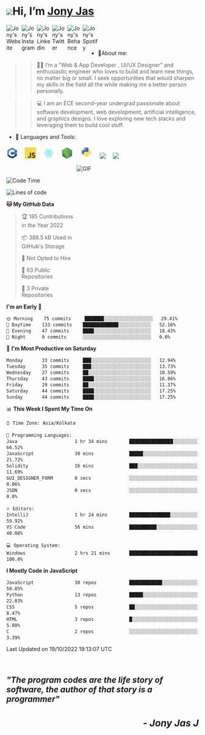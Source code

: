 <h1><img src="https://media.giphy.com/media/hvRJCLFzcasrR4ia7z/giphy.gif" width="35px">Hi, I’m <a href="https://jonyjas.com/">Jony Jas</a></h1>
 
 <a href="https://jonyjas.com/" target="_blank">
  <img align="left" alt="Jony's Website" width="40px" src="https://user-images.githubusercontent.com/74784363/143541601-3ab9695a-100a-4ad7-8d21-43cd1e4af7c7.png" />
</a>
 <a href="https://www.instagram.com/jonyj.dev/" target="_blank">
  <img align="left" alt="Jony's Instagram" width="40px" src="https://img.icons8.com/external-justicon-lineal-color-justicon/64/000000/external-instagram-social-media-justicon-lineal-color-justicon.png" />
</a>
<a href="https://www.linkedin.com/in/jony-jas/">
  <img align="left" alt="Jony's Linkedin" width="40px" src="https://img.icons8.com/external-justicon-lineal-color-justicon/64/000000/external-linkedin-social-media-justicon-lineal-color-justicon.png" />
</a>
<a href="https://twitter.com/_jonyj">
  <img align="left" alt="Jony's Twitter" width="40px" src="https://img.icons8.com/external-justicon-lineal-color-justicon/64/000000/external-twitter-social-media-justicon-lineal-color-justicon.png" />
</a>
<a href="https://behance.net/jonyjas">
  <img align="left" alt="Jony's Behance" width="40px" src="https://user-images.githubusercontent.com/74784363/132524230-02a2f8e4-dccb-444f-9a96-1e8ed52b08c6.png"/>
</a>
<a href="https://open.spotify.com/user/31cl7trdf4lx6z452vxh3xcyyoga">
  <img align="left" alt="Jony's Spotify" width="40px" src="https://user-images.githubusercontent.com/74784363/132524968-f8d6f1d7-ff49-4ecb-bc15-1c681d63bcce.png" />
</a>                                                                              
</br>
</br>
</br>

- 👀About me: 
>>👨‍💻 I’m a "Web & App Developer , UI/UX Designer" and enthusiastic engineer who loves to build and learn new things, no matter big or small. I seek opportunities that would sharpen my skills in the field all the while making me a better person personally. 

>>💻 I am an ECE second-year undergrad passionate about software development, web development, artificial intelligence, and graphics designs. I love exploring new tech stacks and leveraging them to build cool stuff.
- 🔨 Languages and Tools:

<code><img height="30" src="https://raw.githubusercontent.com/github/explore/80688e429a7d4ef2fca1e82350fe8e3517d3494d/topics/cpp/cpp.png"></code>&emsp;
<code><img height="30" src="https://raw.githubusercontent.com/github/explore/80688e429a7d4ef2fca1e82350fe8e3517d3494d/topics/javascript/javascript.png"></code>&emsp;
<code><img height="30" src="https://raw.githubusercontent.com/github/explore/80688e429a7d4ef2fca1e82350fe8e3517d3494d/topics/react/react.png"></code>&emsp;
<code><img height="30" src="https://raw.githubusercontent.com/github/explore/80688e429a7d4ef2fca1e82350fe8e3517d3494d/topics/nodejs/nodejs.png"></code>&emsp;
<code><img height="35" src="https://raw.githubusercontent.com/github/explore/80688e429a7d4ef2fca1e82350fe8e3517d3494d/topics/python/python.png"></code>&emsp;
<code><img height="35" src="https://user-images.githubusercontent.com/74784363/122376096-77a58880-cf81-11eb-908b-d0f76b4bee8f.png"></code>&emsp;
<code><img height="30" src="https://user-images.githubusercontent.com/74784363/122706040-a028cd80-d274-11eb-8719-c124e960df70.png"></code>&emsp;

<img align="right" alt="GIF" src="https://user-images.githubusercontent.com/74784363/122709490-01a06a80-d27c-11eb-855c-025bdf07008a.jpg" width="320" height="320" />
<br>

<!--START_SECTION:waka-->
![Code Time](http://img.shields.io/badge/Code%20Time-594%20hrs%2058%20mins-blue)

![Lines of code](https://img.shields.io/badge/From%20Hello%20World%20I%27ve%20Written-1%20Million%20lines%20of%20code-blue)

**🐱 My GitHub Data** 

> 🏆 185 Contributions in the Year 2022
 > 
> 📦 388.5 kB Used in GitHub's Storage 
 > 
> 🚫 Not Opted to Hire
 > 
> 📜 63 Public Repositories 
 > 
> 🔑 3 Private Repositories  
 > 
**I'm an Early 🐤** 

```text
🌞 Morning    75 commits     ███████░░░░░░░░░░░░░░░░░░   29.41% 
🌆 Daytime    133 commits    █████████████░░░░░░░░░░░░   52.16% 
🌃 Evening    47 commits     ████░░░░░░░░░░░░░░░░░░░░░   18.43% 
🌙 Night      0 commits      ░░░░░░░░░░░░░░░░░░░░░░░░░   0.0%

```
📅 **I'm Most Productive on Saturday** 

```text
Monday       33 commits     ███░░░░░░░░░░░░░░░░░░░░░░   12.94% 
Tuesday      35 commits     ███░░░░░░░░░░░░░░░░░░░░░░   13.73% 
Wednesday    27 commits     ██░░░░░░░░░░░░░░░░░░░░░░░   10.59% 
Thursday     43 commits     ████░░░░░░░░░░░░░░░░░░░░░   16.86% 
Friday       29 commits     ██░░░░░░░░░░░░░░░░░░░░░░░   11.37% 
Saturday     44 commits     ████░░░░░░░░░░░░░░░░░░░░░   17.25% 
Sunday       44 commits     ████░░░░░░░░░░░░░░░░░░░░░   17.25%

```


📊 **This Week I Spent My Time On** 

```text
⌚︎ Time Zone: Asia/Kolkata

💬 Programming Languages: 
Java                     1 hr 34 mins        ████████████████░░░░░░░░░   66.52% 
JavaScript               30 mins             █████░░░░░░░░░░░░░░░░░░░░   21.72% 
Solidity                 16 mins             ███░░░░░░░░░░░░░░░░░░░░░░   11.69% 
GUI_DESIGNER_FORM        0 secs              ░░░░░░░░░░░░░░░░░░░░░░░░░   0.06% 
JSON                     0 secs              ░░░░░░░░░░░░░░░░░░░░░░░░░   0.0%

🔥 Editors: 
IntelliJ                 1 hr 24 mins        ███████████████░░░░░░░░░░   59.92% 
VS Code                  56 mins             ██████████░░░░░░░░░░░░░░░   40.08%

💻 Operating System: 
Windows                  2 hrs 21 mins       █████████████████████████   100.0%

```

**I Mostly Code in JavaScript** 

```text
JavaScript               30 repos            ████████████░░░░░░░░░░░░░   50.85% 
Python                   13 repos            █████░░░░░░░░░░░░░░░░░░░░   22.03% 
CSS                      5 repos             ██░░░░░░░░░░░░░░░░░░░░░░░   8.47% 
HTML                     3 repos             █░░░░░░░░░░░░░░░░░░░░░░░░   5.08% 
C                        2 repos             ░░░░░░░░░░░░░░░░░░░░░░░░░   3.39%

```



 Last Updated on 19/10/2022 19:13:07 UTC
<!--END_SECTION:waka-->

<!----
- 📈 My GitHub Stats:

<p align="center"> <img src="https://github-readme-stats.vercel.app/api?username=Jony-Jas&show_icons=true&theme=gotham" alt="Jony-Jas" />
--->
<br>
<h2><em>"The program codes are the life story of software, the author of that story is a programmer"<h3 align="right">- Jony Jas J</h3></em></h2> 
